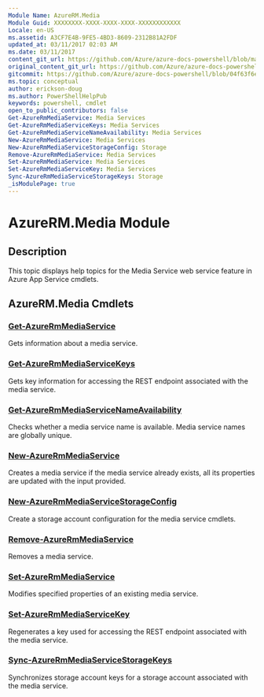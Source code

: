```yaml
---
Module Name: AzureRM.Media
Module Guid: XXXXXXXX-XXXX-XXXX-XXXX-XXXXXXXXXXXX
Locale: en-US
ms.assetid: A3CF7E4B-9FE5-4BD3-8609-2312B81A2FDF
updated_at: 03/11/2017 02:03 AM
ms.date: 03/11/2017
content_git_url: https://github.com/Azure/azure-docs-powershell/blob/master/azureps-cmdlets-docs/ResourceManager/AzureRM.Media/v0.4.0/AzureRM.Media.md
original_content_git_url: https://github.com/Azure/azure-docs-powershell/blob/master/azureps-cmdlets-docs/ResourceManager/AzureRM.Media/v0.4.0/AzureRM.Media.md
gitcommit: https://github.com/Azure/azure-docs-powershell/blob/04f63f6e685743ace2c57eb157574e34e8610b1c
ms.topic: conceptual
author: erickson-doug
ms.author: PowerShellHelpPub
keywords: powershell, cmdlet
open_to_public_contributors: false
Get-AzureRmMediaService: Media Services
Get-AzureRmMediaServiceKeys: Media Services
Get-AzureRmMediaServiceNameAvailability: Media Services
New-AzureRmMediaService: Media Services
New-AzureRmMediaServiceStorageConfig: Storage
Remove-AzureRmMediaService: Media Services
Set-AzureRmMediaService: Media Services
Set-AzureRmMediaServiceKey: Media Services
Sync-AzureRmMediaServiceStorageKeys: Storage
_isModulePage: true
---
```


# AzureRM.Media Module
## Description
This topic displays help topics for the Media Service web service feature in Azure App Service cmdlets.

## AzureRM.Media Cmdlets
### [Get-AzureRmMediaService](Get-AzureRmMediaService.md)
Gets information about a media service.

### [Get-AzureRmMediaServiceKeys](Get-AzureRmMediaServiceKeys.md)
Gets key information for accessing the REST endpoint associated with the media service.

### [Get-AzureRmMediaServiceNameAvailability](Get-AzureRmMediaServiceNameAvailability.md)
Checks whether a media service name is available.
Media service names are globally unique.

### [New-AzureRmMediaService](New-AzureRmMediaService.md)
Creates a media service if the media service already exists, all its properties are updated with the input provided.

### [New-AzureRmMediaServiceStorageConfig](New-AzureRmMediaServiceStorageConfig.md)
Create a storage account configuration for the media service cmdlets.

### [Remove-AzureRmMediaService](Remove-AzureRmMediaService.md)
Removes a media service.

### [Set-AzureRmMediaService](Set-AzureRmMediaService.md)
Modifies specified properties of an existing media service.

### [Set-AzureRmMediaServiceKey](Set-AzureRmMediaServiceKey.md)
Regenerates a key used for accessing the REST endpoint associated with the media service.

### [Sync-AzureRmMediaServiceStorageKeys](Sync-AzureRmMediaServiceStorageKeys.md)
Synchronizes storage account keys for a storage account associated with the media service.

